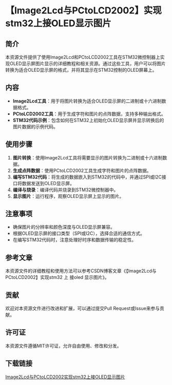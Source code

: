 # 【Image2Lcd与PCtoLCD2002】实现stm32上接OLED显示图片

## 简介
本资源文件提供了使用Image2Lcd和PCtoLCD2002工具在STM32微控制器上实现OLED显示屏图片显示的详细教程和相关资源。通过这些工具，用户可以将图片转换为适合OLED显示屏的格式，并将其显示在STM32控制的OLED屏幕上。

## 内容
- **Image2Lcd工具**：用于将图片转换为适合OLED显示屏的二进制或十六进制数据格式。
- **PCtoLCD2002工具**：用于生成字符和图片的点阵数据，支持多种输出格式。
- **STM32代码示例**：包含如何在STM32上初始化OLED显示屏并显示转换后的图片数据的示例代码。

## 使用步骤
1. **图片转换**：使用Image2Lcd工具将需要显示的图片转换为二进制或十六进制数据。
2. **生成点阵数据**：使用PCtoLCD2002工具生成字符和图片的点阵数据。
3. **编写STM32代码**：将生成的数据嵌入到STM32的代码中，并通过SPI或I2C接口将数据发送到OLED显示屏。
4. **编译与烧录**：编译代码并烧录到STM32微控制器中。
5. **显示图片**：运行程序，观察OLED显示屏上显示的图片。

## 注意事项
- 确保图片的分辨率和颜色深度与OLED显示屏兼容。
- 根据OLED显示屏的接口类型（SPI或I2C），选择合适的通信方式。
- 在编写STM32代码时，注意处理好时序和数据传输的稳定性。

## 参考文章
本资源文件的详细教程和使用方法可以参考CSDN博客文章《【Image2Lcd与PCtoLCD2002】实现stm32 上 接oled 显示图片》。

## 贡献
欢迎对本资源文件进行改进和扩展，可以通过提交Pull Request或Issue来参与贡献。

## 许可证
本资源文件遵循MIT许可证，允许自由使用、修改和分发。

## 下载链接

[Image2Lcd与PCtoLCD2002实现stm32上接OLED显示图片](https://pan.quark.cn/s/33287fee3ac2)